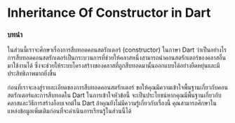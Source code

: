 # Inheritance Of Constructor in Dart
### บทนำ
ในส่วนนี้เราจะศึกษาเรื่องการสืบทอดคอนสตรักเตอร์ (constructor) ในภาษา Dart ว่าเป็นอย่างไร การสืบทอดคอนสตรักเตอร์เป็นกระบวนการที่ช่วยให้คลาสหนึ่งสามารถนำคอนสตรักเตอร์ของคลาสอื่นมาใช้งานได้ ซึ่งจะช่วยให้ระบบโครงสร้างของคลาสที่ถูกสืบทอดมานั้นออกแบบได้อย่างยืดหยุ่นและมีประสิทธิภาพมากยิ่งขึ้น

ก่อนที่เราจะลงสู่รายละเอียดของการสืบทอดคอนสตรักเตอร์ ขอให้คุณมีความเข้าใจพื้นฐานเกี่ยวกับคอนสตรักเตอร์และการสืบทอดใน Dart ในการเข้าใจหัวข้อนี้ จะเป็นประโยชน์หากคุณมีพื้นฐานเกี่ยวกับคลาสและวิธีการสร้างอ็อบเจกต์ใน Dart ถ้าคุณยังไม่มีความรู้เกี่ยวกับเรื่องนี้ คุณสามารถศึกษาในแหล่งข้อมูลเพิ่มเติมก่อนที่จะดำเนินการเรียนรู้ในส่วนนี้ได้


